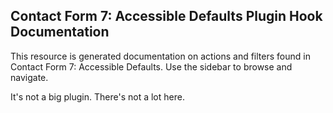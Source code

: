 ## Contact Form 7: Accessible Defaults Plugin Hook Documentation

This resource is generated documentation on actions and filters found in Contact Form 7: Accessible Defaults. Use the sidebar to browse and navigate.

It's not a big plugin. There's not a lot here.